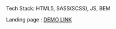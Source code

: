 Tech Stack: HTML5, SASS(SCSS), JS, BEM

Landing page :
     [DEMO LINK](https://arsen-shpak.github.io/Museum-landing/)
